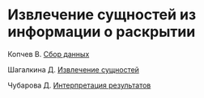 # Извлечение сущностей из информации о раскрытии

Копчев В. [Сбор данных](https://github.com/aefrt/ner-disclosure/blob/main/scraping.ipynb)

Шагалкина Д. [Извлечение сущностей](https://github.com/aefrt/ner-disclosure/blob/main/final_BA_project.ipynb)

Чубарова Д. [Интерпретация результатов](./)
